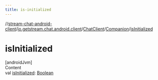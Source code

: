 ```yaml
---
title: is-initialized
---
```

//[stream-chat-android-client](../../../../index.md)/[io.getstream.chat.android.client](../../index.md)/[ChatClient](../index.md)/[Companion](index.md)/[isInitialized](isInitialized.md)



# isInitialized  
[androidJvm]  
Content  
val [isInitialized](isInitialized.md): [Boolean](https://kotlinlang.org/api/latest/jvm/stdlib/kotlin/-boolean/index.html)  



